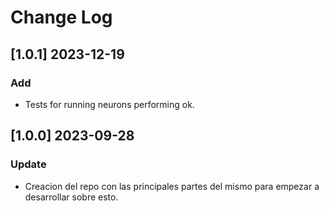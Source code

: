 # Change Log

## [1.0.1] 2023-12-19
### Add
- Tests for running neurons performing ok.

## [1.0.0] 2023-09-28
### Update
- Creacion del repo con las principales partes del mismo para empezar a desarrollar sobre esto. 

